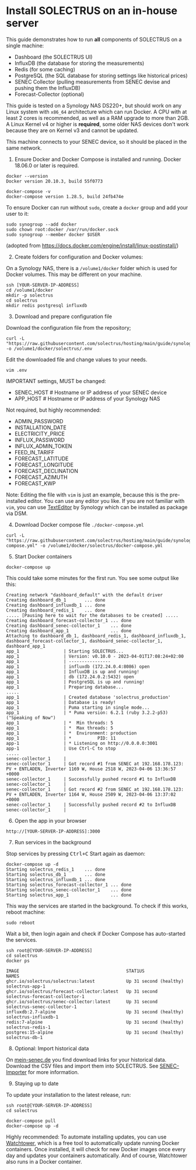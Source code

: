 # Install SOLECTRUS on an in-house server

This guide demonstrates how to run **all** components of SOLECTRUS on a single machine:

- Dashboard (the SOLECTRUS UI)
- InfluxDB (the database for storing the measurements)
- Redis (for some caching)
- PostgreSQL (the SQL database for storing settings like historical prices)
- SENEC Collector (pulling measurements from SENEC devise and pushing them the InfluxDB)
- Forecast-Collector (optional)

This guide is tested on a Synology NAS DS220+, but should work on any Linux system with `x86_64` architecture which can run Docker. A CPU with at least 2 cores is recommended, as well as a RAM upgrade to more than 2GB. A Linux Kernel v4 or higher is **required**, some older NAS devices don't work because they are on Kernel v3 and cannot be updated.

This machine connects to your SENEC device, so it should be placed in the same network.

1. Ensure Docker and Docker Compose is installed and running. Docker 18.06.0 or later is required.

```console
docker --version
Docker version 20.10.3, build 55f0773

docker-compose -v
docker-compose version 1.28.5, build 24fb474e
```

To ensure Docker can run without `sudo`, create a `docker` group and add your user to it:

```console
sudo synogroup --add docker
sudo chown root:docker /var/run/docker.sock
sudo synogroup --member docker $USER
```

(adopted from https://docs.docker.com/engine/install/linux-postinstall/)

2. Create folders for configuration and Docker volumes:

On a Synology NAS, there is a `/volume1/docker` folder which is used for Docker volumes. This may be different on your machine.

```console
ssh [YOUR-SERVER-IP-ADDRESS]
cd /volume1/docker
mkdir -p solectrus
cd solectrus
mkdir redis postgresql influxdb
```

3. Download and prepare configuration file

Download the configuration file from the repository;

```console
curl -L "https://raw.githubusercontent.com/solectrus/hosting/main/guide/synology/.env" -o /volume1/docker/solectrus/.env
```

Edit the downloaded file and change values to your needs.

```console
vim .env
```

IMPORTANT settings, MUST be changed:

- SENEC_HOST # Hostname or IP address of your SENEC device
- APP_HOST # Hostname or IP address of your Synology NAS

Not required, but highly recommended:

- ADMIN_PASSWORD
- INSTALLATION_DATE
- ELECTRICITY_PRICE
- INFLUX_PASSWORD
- INFLUX_ADMIN_TOKEN
- FEED_IN_TARIFF
- FORECAST_LATITUDE
- FORECAST_LONGITUDE
- FORECAST_DECLINATION
- FORECAST_AZIMUTH
- FORECAST_KWP

Note: Editing the file with `vim` is just an example, because this is the pre-installed editor. You can use any editor you like. If you are not familiar with `vim`, you can use [TextEditor](https://www.synology.com/dsm/packages/TextEditor) by Synology which can be installed as package via DSM.

4. Download Docker compose file `./docker-compose.yml`

```console
curl -L "https://raw.githubusercontent.com/solectrus/hosting/main/guide/synology/docker-compose.yml" -o /volume1/docker/solectrus/docker-compose.yml
```

5. Start Docker containers

```console
docker-compose up
```

This could take some minutes for the first run. You see some output like this:

```
Creating network "dashboard_default" with the default driver
Creating dashboard_db_1       ... done
Creating dashboard_influxdb_1 ... done
Creating dashboard_redis_1    ... done
..... [Pausing here to wait for the databases to be created] .....
Creating dashboard_forecast-collector_1 ... done
Creating dashboard_senec-collector_1    ... done
Creating dashboard_app_1                ... done
Attaching to dashboard_db_1, dashboard_redis_1, dashboard_influxdb_1, dashboard_forecast-collector_1, dashboard_senec-collector_1, dashboard_app_1
app_1                 | Starting SOLECTRUS...
app_1                 | Version: v0.10.0 - 2023-04-01T17:08:24+02:00
app_1                 | ----------------
app_1                 | influxdb (172.24.0.4:8086) open
app_1                 | InfluxDB is up and running!
app_1                 | db (172.24.0.2:5432) open
app_1                 | PostgreSQL is up and running!
app_1                 | Preparing database...
.....
app_1                 | Created database 'solectrus_production'
app_1                 | Database is ready!
app_1                 | Puma starting in single mode...
app_1                 | * Puma version: 6.2.1 (ruby 3.2.2-p53) ("Speaking of Now")
app_1                 | *  Min threads: 5
app_1                 | *  Max threads: 5
app_1                 | *  Environment: production
app_1                 | *          PID: 11
app-1                 | * Listening on http://0.0.0.0:3001
app-1                 | Use Ctrl-C to stop
.....
senec-collector_1     |
senec-collector_1     | Got record #1 from SENEC at 192.168.178.123: PV + ENTLADEN, Inverter 1169 W, House 2518 W, 2023-04-06 13:36:57 +0000
senec-collector_1     | Successfully pushed record #1 to InfluxDB
senec-collector_1     |
senec-collector_1     | Got record #2 from SENEC at 192.168.178.123: PV + ENTLADEN, Inverter 1164 W, House 2509 W, 2023-04-06 13:37:02 +0000
senec-collector_1     | Successfully pushed record #2 to InfluxDB
senec-collector_1     |
```

6. Open the app in your browser

`http://[YOUR-SERVER-IP-ADDRESS]:3000`

7. Run services in the background

Stop services by pressing <kbd>Ctrl+C</kbd>
Start again as daemon:

```console
docker-compose up -d
Starting solectrus_redis_1    ... done
Starting solectrus_db_1       ... done
Starting solectrus_influxdb_1 ... done
Starting solectrus_forecast-collector_1 ... done
Starting solectrus_senec-collector_1    ... done
Starting solectrus_app_1                ... done
```

This way the services are started in the background. To check if this works, reboot machine:

```console
sudo reboot
```

Wait a bit, then login again and check if Docker Compose has auto-started the services.

```console
ssh root@[YOUR-SERVER-IP-ADDRESS]
cd solectrus
docker ps

IMAGE                                         STAT1US                  NAMES
ghcr.io/solectrus/solectrus:latest            Up 31 second (healthy)   solectrus-app-1
ghcr.io/solectrus/forecast-collector:latest   Up 31 second             solectrus-forecast-collector-1
ghcr.io/solectrus/senec-collector:latest      Up 31 second             solectrus-senec-collector-1
influxdb:2.7-alpine                           Up 31 second (healthy)   solectrus-influxdb-1
redis:7-alpine                                Up 31 second (healthy)   solectrus-redis-1
postgres:15-alpine                            Up 31 second (healthy)   solectrus-db-1
```

8. Optional: Import historical data

On [mein-senec.de](https://mein-senec.de) you find download links for your historical data. Download the CSV files and import them into SOLECTRUS. See [SENEC-Importer](https://github.com/solectrus/senec-importer) for more information.

9. Staying up to date

To update your installation to the latest release, run:

```console
ssh root@[YOUR-SERVER-IP-ADDRESS]
cd solectrus

docker-compose pull
docker-compose up -d
```

Highly recommended: To automate installing updates, you can use [Watchtower](https://containrrr.dev/watchtower/), which is a free tool to automatically update running Docker containers. Once installed, it will check for new Docker images once every day and updates your containers automatically. And of course, Watchtower also runs in a Docker container.
